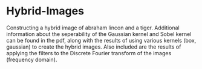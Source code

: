 # Hybrid-Images
Constructing a hybrid image of abraham lincon and a tiger. Additional information about the seperability of the Gaussian kernel and Sobel kernel can be found in the pdf, along with the results of using various kernels (box, gaussian) to create the hybrid images. Also included are the results of applying the filters to the Discrete Fourier transform of the images (frequency domain).
